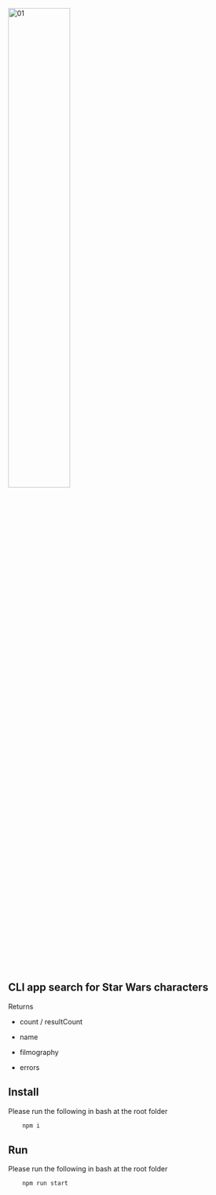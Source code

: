 <img width="50%" alt="01" src="https://upload.wikimedia.org/wikipedia/commons/thumb/6/6c/Star_Wars_Logo.svg/1920px-Star_Wars_Logo.svg.png" />

## CLI app search for Star Wars characters ##
Returns

* count / resultCount

* name

* filmography

* errors



## Install ##
Please run the following in bash at the root folder

```bash
    npm i
```

## Run ##
Please run the following in bash at the root folder

```bash
    npm run start
```
